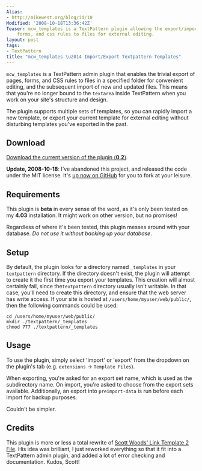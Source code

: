 ```yaml
---
Alias:
- http://mikewest.org/blog/id/10
Modified: '2008-10-18T13:36:42Z'
Teaser: mcw_templates is a TextPattern plugin allowing the export/import of pages,
    forms, and css rules to files for external editing.
layout: post
tags:
- TextPattern
title: "mcw_templates \u2014 Import/Export Textpattern Templates"
---
```

`mcw_templates` is a TextPattern admin plugin that enables the trivial export of pages, forms, and CSS rules to files in a specified folder for convenient editing, and the subsequent import of new and updated files.  This means that you're no longer bound to the `textarea` inside TextPattern when you work on your site's structure and design.

The plugin supports multiple sets of templates, so you can rapidly import a new template, or export your current template for external editing without disturbing templates you've exported in the past.

## Download ##

[Download the current version of the plugin (__0.2__)][1].

__Update, 2008-10-18__: I’ve abandoned this project, and released the code under the MIT license.  It's [up now on GitHub][code] for you to fork at your leisure.

[code]: http://github.com/mikewest/mcw_templates/tree/master
[1]: http://github.com/mikewest/mcw_templates/tree/master

## Requirements ##

This plugin is __beta__ in every sense of the word, as it's only been tested on my <strong>4.03</strong> installation.  It might work on other version, but no promises!

Regardless of where it's been tested, this plugin messes around with your database.  _Do not use it without backing up your database_.

## Setup ##

By default, the plugin looks for a directory named `_templates`
in your `textpattern` directory.  If the directory doesn't exist, the plugin will attempt to create it the first time you export your templates. This creation will almost certainly fail, since the`textpattern` directory usually isn't writable.  In that case, you'll need to create this  directory, and ensure that the web server has write access.  If your site is hosted at `/users/home/myuser/web/public/`, then the following commands    could be used:
    
    cd /users/home/myuser/web/public/
    mkdir ./textpattern/_templates
    chmod 777 ./textpattern/_templates

## Usage ##

To use the plugin, simply select 'import' or 'export' from the dropdown on the plugin's tab (e.g. `extensions` -> `Template Files`).

When exporting, you're asked for an export set name, which is used as the subdirectory name.  On import, you're asked to choose from the export sets available.  Additionally, an export into `preimport-data` is run before each import for backup purposes.

Couldn't be simpler.

## Credits ##

This plugin is more or less a total rewrite of [Scott Woods' Link Template 2 File][2].  His idea was brilliant, I just reworked everything so that it fit into a TextPattern admin plugin, and added a lot of error checking and documentation.  Kudos, Scott!

[2]: http://www.woods-fehr.com/txp/8/link-template-2-file